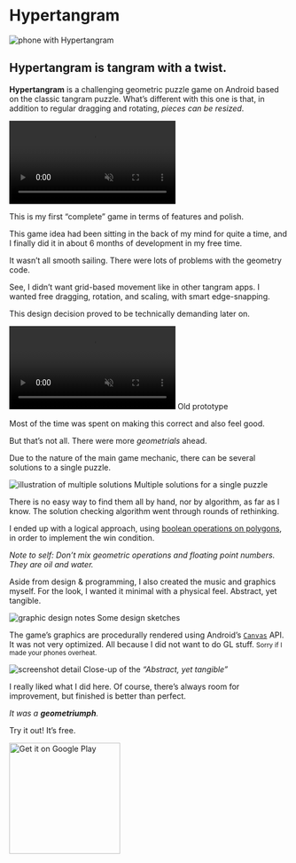 <!--{
	"template": "work",
	"data": "projects_byid.hypertangram"
}-->


# Hypertangram

<span class="d3d"><span class="mockup-phone">![phone with Hypertangram](../img/hypertangram_1.jpg)
<span class="phone-body"></span>
</span></span>

## Hypertangram is tangram with a twist.

**Hypertangram** is a challenging geometric puzzle game on Android based on the classic tangram puzzle. What’s different with this one is that, in addition to regular dragging and rotating, *pieces can be resized*.

<video muted autoplay loop>
	<source src="../video/hypertangram_2.webm">
	<source src="../video/hypertangram_2.mp4">
	<a href="../video/hypertangram_2.mp4">Demo video</a>
</video>

This is my first “complete” game in terms of features and polish.

This game idea had been sitting in the back of my mind for quite a time, and I finally did it in about 6 months of development in my free time.

It wasn’t all smooth sailing. There were lots of problems with the geometry code.

See, I didn’t want grid-based movement like in other tangram apps. I wanted free dragging, rotation, and scaling, with smart edge-snapping.

This design decision proved to be technically demanding later on.

<span>
	<video muted autoplay loop>
		<source src="../video/hypertangram_3.webm">
		<source src="../video/hypertangram_3.mp4">
		<a href="../video/hypertangram_3.mp4">Video of old development version</a>
	</video>
	<span class="caption">Old prototype</span>
</span>

Most of the time was spent on making this correct and also feel good.

But that’s not all. There were more *geometrials* ahead.

Due to the nature of the main game mechanic, there can be several solutions to a single puzzle.

![illustration of multiple solutions](../img/ht_solutions.jpg)
<span class="caption">Multiple solutions for a single puzzle</span>

There is no easy way to find them all by hand, nor by algorithm, as far as I know. The solution checking algorithm went through rounds of rethinking.

I ended up with a logical approach, using [boolean operations on polygons](https://en.wikipedia.org/wiki/Boolean_operations_on_polygons), in order to implement the win condition.

*Note to self: Don’t mix geometric operations and floating point numbers. They are oil and water.*

Aside from design & programming, I also created the music and graphics myself. For the look, I wanted it minimal with a physical feel. Abstract, yet tangible.

<span>![graphic design notes](../img/hypertangram_notes1.jpg)
	<span class="caption">Some design sketches</span>
</span>

The game’s graphics are procedurally rendered using Android’s [`Canvas`](https://developer.android.com/reference/android/graphics/Canvas) API. It was not very optimized. All because I did not want to do GL stuff. <small>Sorry if I made your phones overheat.</small>

<span>![screenshot detail](../img/hypertangram_4.jpg)
	<span class="caption">Close-up of the *“Abstract, yet tangible”*</span>
</span>

I really liked what I did here. Of course, there’s always room for improvement, but finished is better than perfect.

*It was a **geometriumph**.*

Try it out! It’s free.

<p class="center">
	<a class="anchor-plain" href="https://play.google.com/store/apps/details?id=com.kalabasagames.hypertangram&referrer=utm_source%3Dkalabasa.github.io&pcampaignid=MKT-Other-global-all-co-prtnr-py-PartBadge-Mar2515-1"><img class="media-plain" width="200px" alt="Get it on Google Play" src="https://play.google.com/intl/en_gb/badges/images/generic/en_badge_web_generic.png"/></a>
</p>
